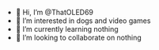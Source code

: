 - 👋 Hi, I’m @ThatOLED69
- 👀 I’m interested in dogs and video games
- 🌱 I’m currently learning nothing
- 💞️ I’m looking to collaborate on nothing

<!---
ThatOLED69/ThatOLED69 is a ✨ special ✨ repository because its `README.md` (this file) appears on your GitHub profile.
You can click the Preview link to take a look at your changes.
--->

